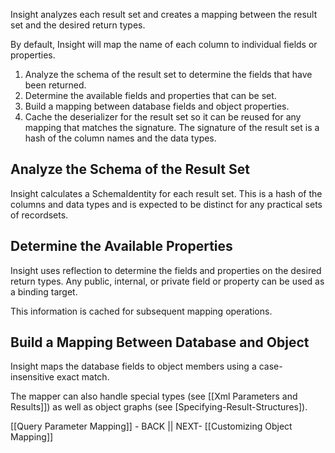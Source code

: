 Insight analyzes each result set and creates a mapping between the result set and the desired return types.

By default, Insight will map the name of each column to individual fields or properties.

1. Analyze the schema of the result set to determine the fields that have been returned.
1. Determine the available fields and properties that can be set.
1. Build a mapping between database fields and object properties.
1. Cache the deserializer for the result set so it can be reused for any mapping that matches the signature. The  signature of the result set is a hash of the column names and the data types.

## Analyze the Schema of the Result Set ##

Insight calculates a SchemaIdentity for each result set. This is a hash of the columns and data types and is expected to be distinct for any practical sets of recordsets.

## Determine the Available Properties ##

Insight uses reflection to determine the fields and properties on the desired return types. Any public, internal, or private field or property can be used as a binding target.

This information is cached for subsequent mapping operations.

## Build a Mapping Between Database and Object ##

Insight maps the database fields to object members using a case-insensitive exact match.

The mapper can also handle special types (see [[Xml Parameters and Results]]) as well as object graphs (see [Specifying-Result-Structures]).

[[Query Parameter Mapping]] - BACK || NEXT- [[Customizing Object Mapping]]